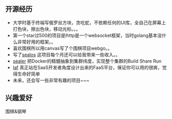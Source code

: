 ## 开源经历

* 大学时基于终端写俄罗丝方块，贪吃蛇，不依赖任何的UI库，全自己在屏幕上打色块，擦出色块，移动光标。。。
* 第一个star过500的项目是lhttp是一个websocket框架，当时golang基本没什么非常好用的框架。。
* 喜欢围棋所以用canvas写了个围棋项目webgo。。
* 写了[sealos](https://github.com/labring/sealos) 这项目每个月还可以给我带来一些收入。。
* [sealer](https://github.com/sealerio/sealer) 把Docker的精髓抽象到集群纬度，实现整个集群的Build Share Run
* [laf](https://github.com/labring/laf) 真正站在SaaS开发者角度设计出来的FaaS平台，保证你可以用的很爽，觉得生命好简单
* 未来，还会写一些非常有趣的项目~~~

## 兴趣爱好

围棋&钢琴
